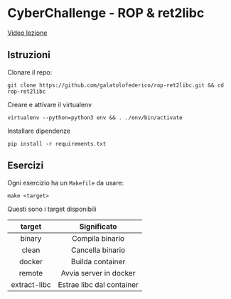 # CyberChallenge - ROP & ret2libc

[Video lezione](https://www.youtube.com/watch?v=mUOWsuLE_lI)

## Istruzioni

Clonare il repo:

```
git clone https://github.com/galatolofederico/rop-ret2libc.git && cd rop-ret2libc
```

Creare e attivare il virtualenv

```
virtualenv --python=python3 env && . ./env/bin/activate
```

Installare dipendenze

```
pip install -r requirements.txt
```

## Esercizi

Ogni esercizio ha un `Makefile` da usare:


```
make <target>
```

Questi sono i target disponibili

|    target    |         Significato       | 
|:------------:|:-------------------------:|
|    binary    |       Compila binario     |
|    clean     |      Cancella binario     |
|    docker    |      Builda container     |
|    remote    |   Avvia server in docker  |
| extract-libc | Estrae libc dal container |
